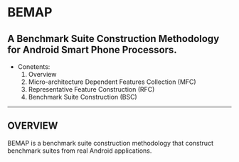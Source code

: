 BEMAP
=====
A Benchmark Suite Construction Methodology for Android Smart Phone Processors.
---

* Conetents:
  1. Overview
  2. Micro-architecture Dependent Features Collection (MFC)
  3. Representative Feature Construction (RFC)
  4. Benchmark Suite Construction (BSC)
***

OVERVIEW
---
BEMAP is a benchmark suite construction methodology that construct benchmark suites from real Android applications.
